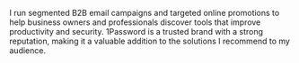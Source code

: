 I run segmented B2B email campaigns and targeted online promotions to help business owners and professionals discover tools that improve productivity and security. 1Password is a trusted brand with a strong reputation, making it a valuable addition to the solutions I recommend to my audience.
